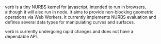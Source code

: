verb is a tiny NURBS kernel for javascript, intended to run in browsers, although it will also run in node.  It aims to provide non-blocking geometric operations via Web Workers. It currently implements NURBS evaluation and defines several data types for manipulating curves and surfaces.  

verb is currently undergoing rapid changes and does not have a dependable API.